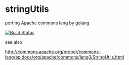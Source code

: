 stringUtils
===========

porting Apache commons lang by golang

[![Build Status](https://travis-ci.org/dmnlk/stringUtils.svg?branch=master)](https://travis-ci.org/dmnlk/stringUtils)

see also

http://commons.apache.org/proper/commons-lang/apidocs/org/apache/commons/lang3/StringUtils.html

